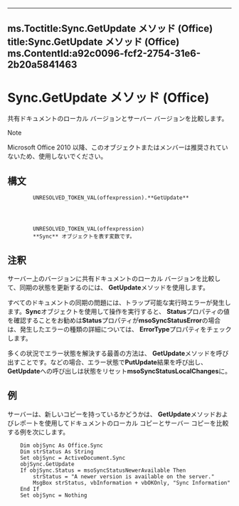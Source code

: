 

---
ms.Toctitle:Sync.GetUpdate メソッド (Office)
title:Sync.GetUpdate メソッド (Office)
ms.ContentId:a92c0096-fcf2-2754-31e6-2b20a5841463
---
# Sync.GetUpdate メソッド (Office)




共有ドキュメントのローカル バージョンとサーバー バージョンを比較します。

>[!NOTE]
>Microsoft Office 2010 以降、このオブジェクトまたはメンバーは推奨されていないため、使用しないでください。





## 構文

            UNRESOLVED_TOKEN_VAL(offexpression).**GetUpdate**




            UNRESOLVED_TOKEN_VAL(offexpression)
            **Sync** オブジェクトを表す変数です。



## 注釈
サーバー上のバージョンに共有ドキュメントのローカル バージョンを比較して、同期の状態を更新するのには、 **GetUpdate**メソッドを使用します。



すべてのドキュメントの同期の問題には、トラップ可能な実行時エラーが発生します。**Sync**オブジェクトを使用して操作を実行すると、 **Status**プロパティの値を確認することをお勧めは**Status**プロパティが**msoSyncStatusError**の場合は、発生したエラーの種類の詳細については、 **ErrorType**プロパティをチェックします。



多くの状況でエラー状態を解決する最善の方法は、 **GetUpdate**メソッドを呼び出すことです。などの場合、エラー状態で**PutUpdate**結果を呼び出し、 **GetUpdate**への呼び出しは状態をリセット**msoSyncStatusLocalChanges**に。



## 例
サーバーは、新しいコピーを持っているかどうかは、 **GetUpdate**メソッドおよびレポートを使用してドキュメントのローカル コピーとサーバー コピーを比較する例を次にします。

```sourcecode
    Dim objSync As Office.Sync 
    Dim strStatus As String 
    Set objSync = ActiveDocument.Sync 
    objSync.GetUpdate 
    If objSync.Status = msoSyncStatusNewerAvailable Then 
        strStatus = "A newer version is available on the server." 
        MsgBox strStatus, vbInformation + vbOKOnly, "Sync Information" 
    End If 
    Set objSync = Nothing 

```





